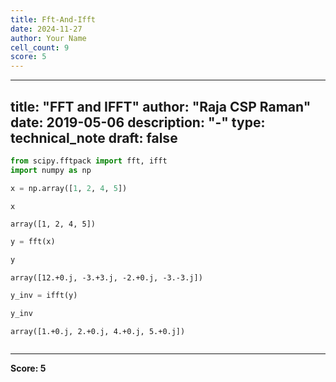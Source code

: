 ```yaml
---
title: Fft-And-Ifft
date: 2024-11-27
author: Your Name
cell_count: 9
score: 5
---
```


---
title: "FFT and IFFT"
author: "Raja CSP Raman"
date: 2019-05-06
description: "-"
type: technical_note
draft: false
---

```python
from scipy.fftpack import fft, ifft
import numpy as np
```


```python
x = np.array([1, 2, 4, 5])
```


```python
x
```




    array([1, 2, 4, 5])




```python
y = fft(x)
```


```python
y
```




    array([12.+0.j, -3.+3.j, -2.+0.j, -3.-3.j])




```python
y_inv = ifft(y)
```


```python
y_inv
```




    array([1.+0.j, 2.+0.j, 4.+0.j, 5.+0.j])




```python

```


---
**Score: 5**